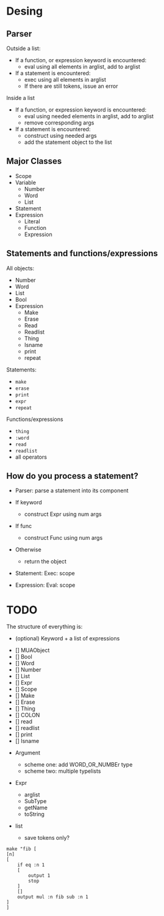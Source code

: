 # Desing

## Parser

Outside a list:
* If a function, or expression keyword is encountered:
    * eval using all elements in arglist, add to arglist
* If a statement is encountered:
    * exec using all elements in arglist
    * If there are still tokens, issue an error
    
Inside a list
* If a function, or expression keyword is encountered:
    * eval using needed elements in arglist, add to arglist
    * remove corresponding args
* If a statement is encountered:
    * construct using needed args
    * add the statement object to the list

## Major Classes

* Scope
* Variable
    * Number
    * Word
    * List
* Statement
* Expression
    * Literal
    * Function
    * Expression
    
## Statements and functions/expressions


All objects:

* Number
* Word
* List
* Bool
* Expression
    * Make
    * Erase
    * Read
    * Readlist
    * Thing
    * Isname
    * print
    * repeat

Statements:

* `make`
* `erase`
* `print`
* `expr`
* `repeat`

Functions/expressions

* `thing`
* `:word`
* `read`
* `readlist`
* all operators

## How do you process a statement?

* Parser: parse a statement into its component

* If keyword
    * construct Expr using num args
* If func
    * construct Func using num args
* Otherwise
    * return the object


* Statement: Exec: scope
* Expression: Eval: scope

# TODO

The structure of everything is:

* (optional) Keyword + a list of expressions

- [] MUAObject
- [] Bool
- [] Word
- [] Number
- [] List
- [] Expr
- [] Scope
- [] Make
- [] Erase
- [] Thing
- [] COLON
- [] read
- [] readlist
- [] print
- [] Isname
   
* Argument
    * scheme one: add WORD_OR_NUMBEr type
    * scheme two: multiple typelists
    
    
* Expr
    * arglist
    * SubType
    * getName
    * toString


* list   
    * save tokens only?

```
make "fib [
[n]
[
    if eq :n 1
    [
        output 1
        stop
    ]
    []
    output mul :n fib sub :n 1
]
]      
```
